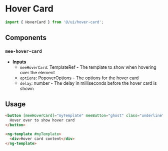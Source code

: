 # Hover Card

```typescript
import { HoverCard } from '@/ui/hover-card';
```

## Components

### `mee-hover-card`

- **Inputs**
  - `meeHoverCard`: TemplateRef<any> - The template to show when hovering over the element
  - `options`: PopoverOptions - The options for the hover card
  - `delay`: number - The delay in milliseconds before the hover card is shown

## Usage

```html
<button [meeHoverCard]="myTemplate" meeButton="ghost" class="underline">
  Hover over to show hover card
</button>

<ng-template #myTemplate>
  <div>Hover card content</div>
</ng-template>
```

